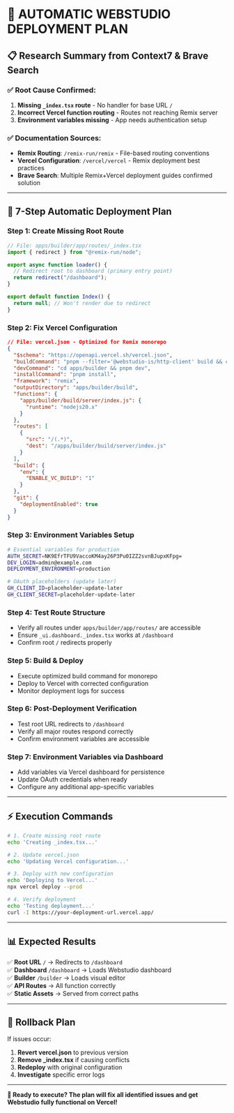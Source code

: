 # 🚀 **AUTOMATIC WEBSTUDIO DEPLOYMENT PLAN**

## 📋 **Research Summary from Context7 & Brave Search**

### **✅ Root Cause Confirmed:**

1. **Missing `_index.tsx` route** - No handler for base URL `/`
2. **Incorrect Vercel function routing** - Routes not reaching Remix server
3. **Environment variables missing** - App needs authentication setup

### **✅ Documentation Sources:**

- **Remix Routing**: `/remix-run/remix` - File-based routing conventions
- **Vercel Configuration**: `/vercel/vercel` - Remix deployment best practices
- **Brave Search**: Multiple Remix+Vercel deployment guides confirmed solution

---

## 🎯 **7-Step Automatic Deployment Plan**

### **Step 1: Create Missing Root Route**

```typescript
// File: apps/builder/app/routes/_index.tsx
import { redirect } from "@remix-run/node";

export async function loader() {
  // Redirect root to dashboard (primary entry point)
  return redirect("/dashboard");
}

export default function Index() {
  return null; // Won't render due to redirect
}
```

### **Step 2: Fix Vercel Configuration**

```json
// File: vercel.json - Optimized for Remix monorepo
{
  "$schema": "https://openapi.vercel.sh/vercel.json",
  "buildCommand": "pnpm --filter='@webstudio-is/http-client' build && cd apps/builder && pnpm build",
  "devCommand": "cd apps/builder && pnpm dev",
  "installCommand": "pnpm install",
  "framework": "remix",
  "outputDirectory": "apps/builder/build",
  "functions": {
    "apps/builder/build/server/index.js": {
      "runtime": "nodejs20.x"
    }
  },
  "routes": [
    {
      "src": "/(.*)",
      "dest": "/apps/builder/build/server/index.js"
    }
  ],
  "build": {
    "env": {
      "ENABLE_VC_BUILD": "1"
    }
  },
  "git": {
    "deploymentEnabled": true
  }
}
```

### **Step 3: Environment Variables Setup**

```bash
# Essential variables for production
AUTH_SECRET=NK9EfrTFU9VaccoKM4ay26P3Pu0IZZ2svnBJupxKFpg=
DEV_LOGIN=admin@example.com
DEPLOYMENT_ENVIRONMENT=production

# OAuth placeholders (update later)
GH_CLIENT_ID=placeholder-update-later
GH_CLIENT_SECRET=placeholder-update-later
```

### **Step 4: Test Route Structure**

- Verify all routes under `apps/builder/app/routes/` are accessible
- Ensure `_ui.dashboard._index.tsx` works at `/dashboard`
- Confirm root `/` redirects properly

### **Step 5: Build & Deploy**

- Execute optimized build command for monorepo
- Deploy to Vercel with corrected configuration
- Monitor deployment logs for success

### **Step 6: Post-Deployment Verification**

- Test root URL redirects to `/dashboard`
- Verify all major routes respond correctly
- Confirm environment variables are accessible

### **Step 7: Environment Variables via Dashboard**

- Add variables via Vercel dashboard for persistence
- Update OAuth credentials when ready
- Configure any additional app-specific variables

---

## ⚡ **Execution Commands**

```bash
# 1. Create missing root route
echo 'Creating _index.tsx...'

# 2. Update vercel.json
echo 'Updating Vercel configuration...'

# 3. Deploy with new configuration
echo 'Deploying to Vercel...'
npx vercel deploy --prod

# 4. Verify deployment
echo 'Testing deployment...'
curl -I https://your-deployment-url.vercel.app/
```

---

## 📊 **Expected Results**

✅ **Root URL** `/` → Redirects to `/dashboard`  
✅ **Dashboard** `/dashboard` → Loads Webstudio dashboard  
✅ **Builder** `/builder` → Loads visual editor  
✅ **API Routes** → All function correctly  
✅ **Static Assets** → Served from correct paths

---

## 🔧 **Rollback Plan**

If issues occur:

1. **Revert vercel.json** to previous version
2. **Remove \_index.tsx** if causing conflicts
3. **Redeploy** with original configuration
4. **Investigate** specific error logs

---

**🚀 Ready to execute? The plan will fix all identified issues and get Webstudio fully functional on Vercel!**

